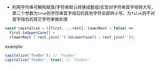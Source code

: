 - 利用字符串可解构赋值(字符串默认转换成数组)实现对字符串首字母转大写，第二个参数为`true`则字符串首字母后的其他字符全部转小写，为`false`则不对首字母后的其它字符串做处理

```js
const capitalize = ([first, ...rest], lowerRest = false) =>
  first.toUpperCase() +
  (lowerRest ? rest.join('').toLowerCase() : rest.join(''));

```

example:

```js
capitalize('fooBar'); // 'FooBar'
capitalize('fooBar', true); // 'Foobar'
```
